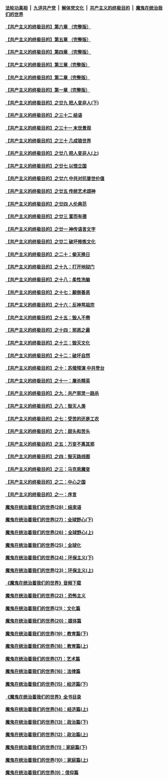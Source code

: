 

####  [法轮功真相](../../../../basic/blob/master/README.md?t=05150931) &nbsp;|&nbsp; [九评共产党](../../../../9ping.md/blob/master/README.md?t=05150931) &nbsp;|&nbsp; [解体党文化](../../../../jtdwh.md/blob/master/README.md?t=05150931)  &nbsp;|&nbsp; [共产主义的终极目的](../../../../gczydzjmd.md/blob/master/README.md?t=05150931) &nbsp;|&nbsp; [魔鬼在统治我们的世界](../../../../mgztzwmdsj.md/blob/master/README.md?t=05150931) 

#### [【共产主义的终极目的】第六章 （完整版）](../pages/nsc422/n11428913.md?t=05150931) 

#### [【共产主义的终极目的】第五章 （完整版）](../pages/nsc422/n11428912.md?t=05150931) 

#### [【共产主义的终极目的】第四章 （完整版）](../pages/nsc422/n11428907.md?t=05150931) 

#### [【共产主义的终极目的】第三章（完整版）](../pages/nsc422/n11428848.md?t=05150931) 

#### [【共产主义的终极目的】第二章（完整版）](../pages/nsc422/n11428831.md?t=05150931) 

#### [【共产主义的终极目的】第一章（完整版）](../pages/nsc422/n11417651.md?t=05150931) 

#### [【共产主义的终极目的】之廿九 把人变非人(下)](../pages/nsc422/n11344140.md?t=05150931) 

#### [【共产主义的终极目的】之三十二 结语](../pages/nsc422/n11360535.md?t=05150931) 

#### [【共产主义的终极目的】之三十一 末世景观](../pages/nsc422/n11351129.md?t=05150931) 

#### [【共产主义的终极目的】之三十 几成狼世界](../pages/nsc422/n11348280.md?t=05150931) 

#### [【共产主义的终极目的】之廿八 把人变非人(上)](../pages/nsc422/n11340492.md?t=05150931) 

#### [【共产主义的终极目的】之廿七 以恨立国](../pages/nsc422/n11336944.md?t=05150931) 

#### [【共产主义的终极目的】之廿六 中共对抗普世价值](../pages/nsc422/n11324785.md?t=05150931) 

#### [【共产主义的终极目的】之廿五 传统艺术颂神](../pages/nsc422/n11296396.md?t=05150931) 

#### [【共产主义的终极目的】之廿四 人伦典范](../pages/nsc422/n11296397.md?t=05150931) 

#### [【共产主义的终极目的】之廿三 富而有德](../pages/nsc422/n11283598.md?t=05150931) 

#### [【共产主义的终极目的】之廿一 神传语言文字](../pages/nsc422/n11263265.md?t=05150931) 

#### [【共产主义的终极目的】之廿二 破坏修炼文化](../pages/nsc422/n11245728.md?t=05150931) 

#### [【共产主义的终极目的】之二十：偷天换日](../pages/nsc422/n11238846.md?t=05150931) 

#### [【共产主义的终极目的】之十九：打开地狱门](../pages/nsc422/n11206376.md?t=05150931) 

#### [【共产主义的终极目的】之十八：柔性洗脑](../pages/nsc422/n11199994.md?t=05150931) 

#### [【共产主义的终极目的】之十七：颠倒善恶](../pages/nsc422/n11179782.md?t=05150931) 

#### [【共产主义的终极目的】之十六：反神骂祖宗](../pages/nsc422/n11166798.md?t=05150931) 

#### [【共产主义的终极目的】之十五：毁人不倦](../pages/nsc422/n11166792.md?t=05150931) 

#### [【共产主义的终极目的】之十四：邪恶之最](../pages/nsc422/n11150249.md?t=05150931) 

#### [【共产主义的终极目的】之十三：毁灭文化](../pages/nsc422/n11135227.md?t=05150931) 

#### [【共产主义的终极目的】之十二：破坏自然](../pages/nsc422/n11135214.md?t=05150931) 

#### [【共产主义的终极目的】之十：苏俄预演 中共登台](../pages/nsc422/n11118424.md?t=05150931) 

#### [【共产主义的终极目的】之十一：屠杀精英](../pages/nsc422/n11118442.md?t=05150931) 

#### [【共产主义的终极目的】之九：共产邪灵一路杀](../pages/nsc422/n11114139.md?t=05150931) 

#### [【共产主义的终极目的】之八：毁灭人类](../pages/nsc422/n11108503.md?t=05150931) 

#### [【共产主义的终极目的】之七：受苦的还是工农](../pages/nsc422/n11101809.md?t=05150931) 

#### [【共产主义的终极目的】之六：甜头和苦头](../pages/nsc422/n11096971.md?t=05150931) 

#### [【共产主义的终极目的】之五：万变不离其邪](../pages/nsc422/n11091285.md?t=05150931) 

#### [【共产主义的终极目的】之四：毁灭路线图](../pages/nsc422/n11086284.md?t=05150931) 

#### [【共产主义的终极目的】之三：马克思魔变](../pages/nsc422/n11061941.md?t=05150931) 

#### [【共产主义的终极目的】之二：中心之国](../pages/nsc422/n11047728.md?t=05150931) 

#### [【共产主义的终极目的】之一：序言](../pages/nsc422/n11086077.md?t=05150931) 

#### [魔鬼在统治着我们的世界(28)：结束语](../pages/nsc422/n10936246.md?t=05150931) 

#### [魔鬼在统治着我们的世界(27)：全球野心(下)](../pages/nsc422/n10928319.md?t=05150931) 

#### [魔鬼在统治着我们的世界(26)：全球野心(上)](../pages/nsc422/n10900318.md?t=05150931) 

#### [魔鬼在统治着我们的世界(25)：全球化](../pages/nsc422/n10788205.md?t=05150931) 

#### [魔鬼在统治着我们的世界(24)：环保主义(下)](../pages/nsc422/n10695307.md?t=05150931) 

#### [魔鬼在统治着我们的世界(23)：环保主义(上)](../pages/nsc422/n10688613.md?t=05150931) 

#### [《魔鬼在统治着我们的世界》音频下载](../pages/nsc422/n10635553.md?t=05150931) 

#### [魔鬼在统治着我们的世界(22)：恐怖主义](../pages/nsc422/n10614727.md?t=05150931) 

#### [魔鬼在统治着我们的世界(21)：文化篇](../pages/nsc422/n10597706.md?t=05150931) 

#### [魔鬼在统治着我们的世界(20)：媒体篇](../pages/nsc422/n10586579.md?t=05150931) 

#### [魔鬼在统治着我们的世界(19)：教育篇(下)](../pages/nsc422/n10564808.md?t=05150931) 

#### [魔鬼在统治着我们的世界(18)：教育篇(上)](../pages/nsc422/n10526970.md?t=05150931) 

#### [魔鬼在统治着我们的世界(17)：艺术篇](../pages/nsc422/n10499093.md?t=05150931) 

#### [魔鬼在统治着我们的世界(16)：法律篇](../pages/nsc422/n10485969.md?t=05150931) 

#### [魔鬼在统治着我们的世界(15)：经济篇(下)](../pages/nsc422/n10469975.md?t=05150931) 

#### [《魔鬼在统治着我们的世界》全书目录](../pages/nsc422/n10464261.md?t=05150931) 

#### [魔鬼在统治着我们的世界(14)：经济篇(上)](../pages/nsc422/n10457370.md?t=05150931) 

#### [魔鬼在统治着我们的世界(13)：政治篇(下)](../pages/nsc422/n10448270.md?t=05150931) 

#### [魔鬼在统治着我们的世界(12)：政治篇(上)](../pages/nsc422/n10444576.md?t=05150931) 

#### [魔鬼在统治着我们的世界(11)：家庭篇(下)](../pages/nsc422/n10440961.md?t=05150931) 

#### [魔鬼在统治着我们的世界(10)：家庭篇(上)](../pages/nsc422/n10435448.md?t=05150931) 

#### [魔鬼在统治着我们的世界(9)：信仰篇](../pages/nsc422/n10432159.md?t=05150931) 

